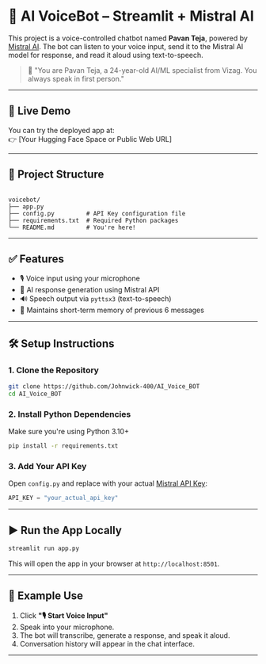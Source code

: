 # 🎤 AI VoiceBot – Streamlit + Mistral AI

This project is a voice-controlled chatbot named **Pavan Teja**, powered by [Mistral AI](https://mistral.ai). The bot can listen to your voice input, send it to the Mistral AI model for response, and read it aloud using text-to-speech.

> 💬 "You are Pavan Teja, a 24-year-old AI/ML specialist from Vizag. You always speak in first person."

---

## 🚀 Live Demo

You can try the deployed app at:  
👉 [Your Hugging Face Space or Public Web URL]

---

## 📂 Project Structure

```

voicebot/
├── app.py            
├── config.py         # API Key configuration file
├── requirements.txt  # Required Python packages
└── README.md         # You're here!

````

---

## ✅ Features

- 🎙️ Voice input using your microphone
- 🤖 AI response generation using Mistral API
- 🔊 Speech output via `pyttsx3` (text-to-speech)
- 🧠 Maintains short-term memory of previous 6 messages

---

## 🛠️ Setup Instructions

### 1. Clone the Repository

```bash
git clone https://github.com/Johnwick-400/AI_Voice_BOT
cd AI_Voice_BOT
````

### 2. Install Python Dependencies

Make sure you're using Python 3.10+

```bash
pip install -r requirements.txt
```

### 3. Add Your API Key

Open `config.py` and replace with your actual [Mistral API Key](https://console.mistral.ai):

```python
API_KEY = "your_actual_api_key"
```

---

## ▶️ Run the App Locally

```bash
streamlit run app.py
```

This will open the app in your browser at `http://localhost:8501`.

---

## 🧠 Example Use

1. Click **"🎙️ Start Voice Input"**
2. Speak into your microphone.
3. The bot will transcribe, generate a response, and speak it aloud.
4. Conversation history will appear in the chat interface.

---
